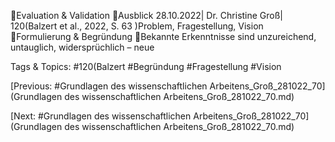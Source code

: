 Evaluation & Validation
Ausblick
28.10.2022| Dr. Christine Groß| 120(Balzert et al., 2022, S. 63 )Problem, Fragestellung, Vision
Formulierung & Begründung
Bekannte Erkenntnisse sind unzureichend, untauglich, widersprüchlich – neue 

   Tags & Topics:
   #120(Balzert
   #Begründung
   #Fragestellung
   #Vision

[Previous: #Grundlagen des wissenschaftlichen Arbeitens_Groß_281022_70](Grundlagen des wissenschaftlichen Arbeitens_Groß_281022_70.md)

[Next: #Grundlagen des wissenschaftlichen Arbeitens_Groß_281022_70](Grundlagen des wissenschaftlichen Arbeitens_Groß_281022_70.md)